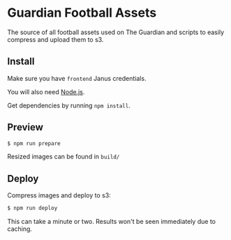 Guardian Football Assets
========================

The source of all football assets used on The Guardian and scripts to easily compress and upload them to s3.

## Install

Make sure you have `frontend` Janus credentials.

You will also need [Node.js](https://nodejs.org).

Get dependencies by running `npm install`. 

## Preview

```bash
$ npm run prepare
```

Resized images can be found in `build/`

## Deploy

Compress images and deploy to s3:

```bash
$ npm run deploy
```

This can take a minute or two. Results won't be seen immediately due to caching.
